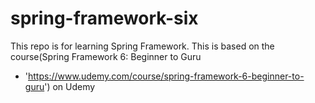 # spring-framework-six

This repo is for learning Spring Framework. This is based on the course(Spring Framework 6: Beginner to Guru
 - 'https://www.udemy.com/course/spring-framework-6-beginner-to-guru') on Udemy
